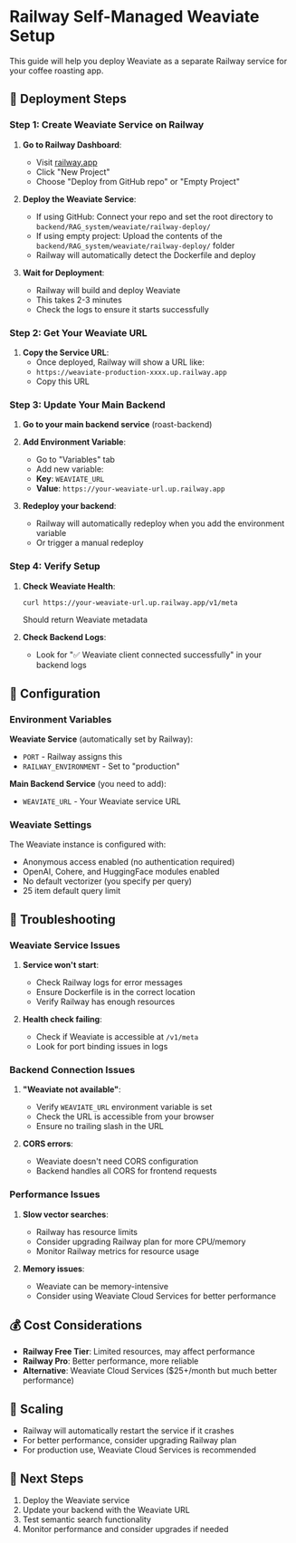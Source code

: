# Railway Self-Managed Weaviate Setup

This guide will help you deploy Weaviate as a separate Railway service for your coffee roasting app.

## 🚀 Deployment Steps

### Step 1: Create Weaviate Service on Railway

1. **Go to Railway Dashboard**:
   - Visit [railway.app](https://railway.app)
   - Click "New Project"
   - Choose "Deploy from GitHub repo" or "Empty Project"

2. **Deploy the Weaviate Service**:
   - If using GitHub: Connect your repo and set the root directory to `backend/RAG_system/weaviate/railway-deploy/`
   - If using empty project: Upload the contents of the `backend/RAG_system/weaviate/railway-deploy/` folder
   - Railway will automatically detect the Dockerfile and deploy

3. **Wait for Deployment**:
   - Railway will build and deploy Weaviate
   - This takes 2-3 minutes
   - Check the logs to ensure it starts successfully

### Step 2: Get Your Weaviate URL

1. **Copy the Service URL**:
   - Once deployed, Railway will show a URL like:
   - `https://weaviate-production-xxxx.up.railway.app`
   - Copy this URL

### Step 3: Update Your Main Backend

1. **Go to your main backend service** (roast-backend)
2. **Add Environment Variable**:
   - Go to "Variables" tab
   - Add new variable:
   - **Key**: `WEAVIATE_URL`
   - **Value**: `https://your-weaviate-url.up.railway.app`

3. **Redeploy your backend**:
   - Railway will automatically redeploy when you add the environment variable
   - Or trigger a manual redeploy

### Step 4: Verify Setup

1. **Check Weaviate Health**:
   ```bash
   curl https://your-weaviate-url.up.railway.app/v1/meta
   ```
   Should return Weaviate metadata

2. **Check Backend Logs**:
   - Look for "✅ Weaviate client connected successfully" in your backend logs

## 🔧 Configuration

### Environment Variables

**Weaviate Service** (automatically set by Railway):
- `PORT` - Railway assigns this
- `RAILWAY_ENVIRONMENT` - Set to "production"

**Main Backend Service** (you need to add):
- `WEAVIATE_URL` - Your Weaviate service URL

### Weaviate Settings

The Weaviate instance is configured with:
- Anonymous access enabled (no authentication required)
- OpenAI, Cohere, and HuggingFace modules enabled
- No default vectorizer (you specify per query)
- 25 item default query limit

## 🐛 Troubleshooting

### Weaviate Service Issues

1. **Service won't start**:
   - Check Railway logs for error messages
   - Ensure Dockerfile is in the correct location
   - Verify Railway has enough resources

2. **Health check failing**:
   - Check if Weaviate is accessible at `/v1/meta`
   - Look for port binding issues in logs

### Backend Connection Issues

1. **"Weaviate not available"**:
   - Verify `WEAVIATE_URL` environment variable is set
   - Check the URL is accessible from your browser
   - Ensure no trailing slash in the URL

2. **CORS errors**:
   - Weaviate doesn't need CORS configuration
   - Backend handles all CORS for frontend requests

### Performance Issues

1. **Slow vector searches**:
   - Railway has resource limits
   - Consider upgrading Railway plan for more CPU/memory
   - Monitor Railway metrics for resource usage

2. **Memory issues**:
   - Weaviate can be memory-intensive
   - Consider using Weaviate Cloud Services for better performance

## 💰 Cost Considerations

- **Railway Free Tier**: Limited resources, may affect performance
- **Railway Pro**: Better performance, more reliable
- **Alternative**: Weaviate Cloud Services ($25+/month but much better performance)

## 🔄 Scaling

- Railway will automatically restart the service if it crashes
- For better performance, consider upgrading Railway plan
- For production use, Weaviate Cloud Services is recommended

## 📝 Next Steps

1. Deploy the Weaviate service
2. Update your backend with the Weaviate URL
3. Test semantic search functionality
4. Monitor performance and consider upgrades if needed
